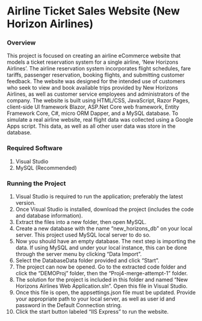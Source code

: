 # Airline Ticket Sales Website (New Horizon Airlines)

### Overview
This project is focused on creating an airline eCommerce website that models a ticket reservation system for a single airline, 
‘New Horizons Airlines’. The airline reservation system incorporates flight schedules, fare tariffs, passenger reservation, booking flights,
and submitting customer feedback. The website was designed for the intended use of customers who seek to view and book available trips 
provided by New Horizons Airlines, as well as customer service employees and administrators of the company.
The website is built using HTML/CSS, JavaScript, Razor Pages, client-side UI framework Blazor, ASP.Net Core web framework, 
Entity Framework Core, C#, micro ORM Dapper, and a MySQL database. To simulate a real airline website, real flight data was collected using 
a Google Apps script. This data, as well as all other user data was store in the database.  

### Required Software
1. Visual Studio
2. MySQL (Recommended)

### Running the Project
1.	Visual Studio is required to run the application; preferably the latest version.
2.	Once Visual Studio is installed, download the project (includes the code and database information).
3.	Extract the files into a new folder, then open MySQL.
4.	Create a new database with the name “new_horizons_db” on your local server. This project used MySQL local server to do so. 
5.	Now you should have an empty database. The next step is importing the data. If using MySQL and under your local instance, this can be done through the server menu by clicking “Data Import”.
6.	Select the DatabaseData folder provided and click “Start”.
7.	The project can now be opened. Go to the extracted code folder and click the “DEMOProj” folder, then the “Proj4-merge-attempt-1” folder. 
8.	The solution for the project is included in this folder and named “New Horizons Airlines Web Application.sln”. Open this file in Visual Studio.
9.	Once this file is open, the appsettings.json file must be updated. Provide your appropriate path to your local server, as well as user id and password in the Default Connection string. 
10.	Click the start button labeled “IIS Express” to run the website. 
